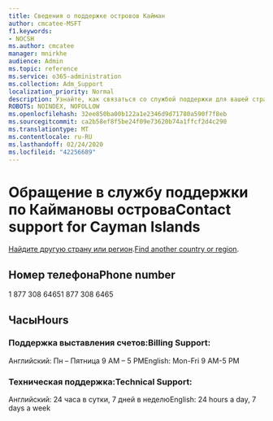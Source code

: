 ```yaml
---
title: Сведения о поддержке островов Кайман
author: cmcatee-MSFT
f1.keywords:
- NOCSH
ms.author: cmcatee
manager: mnirkhe
audience: Admin
ms.topic: reference
ms.service: o365-administration
ms.collection: Adm_Support
localization_priority: Normal
description: Узнайте, как связаться со службой поддержки для вашей страны или региона.
ROBOTS: NOINDEX, NOFOLLOW
ms.openlocfilehash: 32ee850ba00b122a1e2346d9d71780a590f7f8eb
ms.sourcegitcommit: ca2b58ef8f5be24f09e73620b74a1ffcf2d4c290
ms.translationtype: MT
ms.contentlocale: ru-RU
ms.lasthandoff: 02/24/2020
ms.locfileid: "42256689"
---
```

# <a name="contact-support-for-cayman-islands"></a><span data-ttu-id="31f4d-103">Обращение в службу поддержки по Каймановы острова</span><span class="sxs-lookup"><span data-stu-id="31f4d-103">Contact support for Cayman Islands</span></span>

<span data-ttu-id="31f4d-104">[Найдите другую страну или регион](../contact-support-for-business-products.md).</span><span class="sxs-lookup"><span data-stu-id="31f4d-104">[Find another country or region](../contact-support-for-business-products.md).</span></span>

## <a name="phone-number"></a><span data-ttu-id="31f4d-105">Номер телефона</span><span class="sxs-lookup"><span data-stu-id="31f4d-105">Phone number</span></span>
<span data-ttu-id="31f4d-106">1 877 308 6465</span><span class="sxs-lookup"><span data-stu-id="31f4d-106">1 877 308 6465</span></span>

## <a name="hours"></a><span data-ttu-id="31f4d-107">Часы</span><span class="sxs-lookup"><span data-stu-id="31f4d-107">Hours</span></span>
### <a name="billing-support"></a><span data-ttu-id="31f4d-108">Поддержка выставления счетов:</span><span class="sxs-lookup"><span data-stu-id="31f4d-108">Billing Support:</span></span>

<span data-ttu-id="31f4d-109">Английский: Пн – Пятница 9 AM – 5 PM</span><span class="sxs-lookup"><span data-stu-id="31f4d-109">English: Mon-Fri 9 AM-5 PM</span></span>

### <a name="technical-support"></a><span data-ttu-id="31f4d-110">Техническая поддержка:</span><span class="sxs-lookup"><span data-stu-id="31f4d-110">Technical Support:</span></span>

<span data-ttu-id="31f4d-111">Английский: 24 часа в сутки, 7 дней в неделю</span><span class="sxs-lookup"><span data-stu-id="31f4d-111">English: 24 hours a day, 7 days a week</span></span>